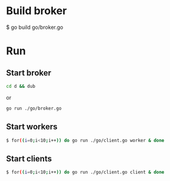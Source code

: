 
# Build broker

$ go build go/broker.go

# Run

## Start broker

```sh
cd d && dub
```
or
```sh
go run ./go/broker.go
```

## Start workers

```sh
$ for((i=0;i<10;i++)) do go run ./go/client.go worker & done
```

## Start clients

```sh
$ for((i=0;i<10;i++)) do go run ./go/client.go client & done
```